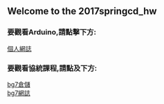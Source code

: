 ## Welcome to the 2017springcd_hw<br/>

### 要觀看Arduino,請點擊下方:<br/>
<a href="http://40423222.github.io/2017springcd_hw/blog">個人網誌</a><br/>

### 要觀看協統課程,請點及下方:<br/>
<a href="http://github.com/40423222/2017springcd_bg7">bg7倉儲</a><br/>
<a href="http://40423222.github.io/2017springcd_bg7/blog">bg7網誌</a><br/>
